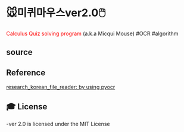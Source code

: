 # 🐭미퀴마우스ver2.0🖱️
<span style="color:red"> Calculus Quiz solving program</span> (a.k.a  Micqui Mouse) 
#OCR #algorithm 





## source



## Reference
[research_korean_file_reader: by using pyocr](https://opentutorials.org/module/782/6083)


## :mortar_board: License 
-ver 2.0 is licensed under the MIT License


